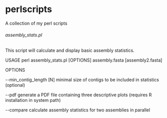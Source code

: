 # perlscripts

A collection of my perl scripts


###### assembly_stats.pl 

This script will calculate and display basic assembly statistics.

USAGE    perl assembly_stats.pl [OPTIONS] assembly.fasta [assembly2.fasta]

OPTIONS

   --min_contig_length [N]      minimal size of contigs to be included in statistics (optional)

   --pdf                        generate a PDF file containing three descriptive plots (requires R installation in system path)

   --compare                    calculate assembly statistics for two assemblies in parallel



